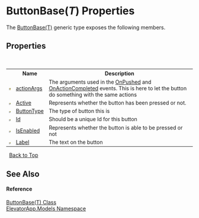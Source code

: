 # ButtonBase(*T*) Properties
 

The <a href="T_ElevatorApp_Models_ButtonBase_1">ButtonBase(T)</a> generic type exposes the following members.


## Properties
&nbsp;<table><tr><th></th><th>Name</th><th>Description</th></tr><tr><td>![Protected property](media/protproperty.gif "Protected property")</td><td><a href="P_ElevatorApp_Models_ButtonBase_1_actionArgs">actionArgs</a></td><td>
The arguments used in the <a href="E_ElevatorApp_Models_ButtonBase_1_OnPushed">OnPushed</a> and <a href="E_ElevatorApp_Models_ButtonBase_1_OnActionCompleted">OnActionCompleted</a> events. This is here to let the button do something with the same actions</td></tr><tr><td>![Public property](media/pubproperty.gif "Public property")</td><td><a href="P_ElevatorApp_Models_ButtonBase_1_Active">Active</a></td><td>
Represents whether the button has been pressed or not.</td></tr><tr><td>![Public property](media/pubproperty.gif "Public property")</td><td><a href="P_ElevatorApp_Models_ButtonBase_1_ButtonType">ButtonType</a></td><td>
The type of button this is</td></tr><tr><td>![Public property](media/pubproperty.gif "Public property")</td><td><a href="P_ElevatorApp_Models_ButtonBase_1_Id">Id</a></td><td>
Should be a unique Id for this button</td></tr><tr><td>![Public property](media/pubproperty.gif "Public property")</td><td><a href="P_ElevatorApp_Models_ButtonBase_1_IsEnabled">IsEnabled</a></td><td>
Represents whether the button is able to be pressed or not</td></tr><tr><td>![Public property](media/pubproperty.gif "Public property")</td><td><a href="P_ElevatorApp_Models_ButtonBase_1_Label">Label</a></td><td>
The text on the button</td></tr></table>&nbsp;
<a href="#buttonbase(*t*)-properties">Back to Top</a>

## See Also


#### Reference
<a href="T_ElevatorApp_Models_ButtonBase_1">ButtonBase(T) Class</a><br /><a href="N_ElevatorApp_Models">ElevatorApp.Models Namespace</a><br />